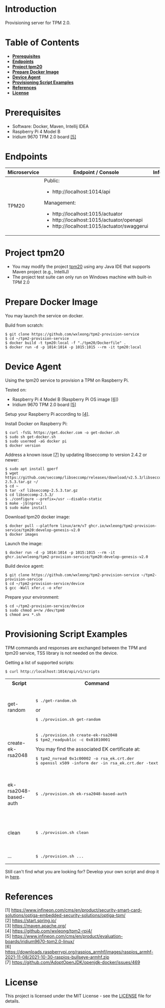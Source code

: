 # Introduction

Provisioning server for TPM 2.0.

# Table of Contents

- **[Prerequisites](#prerequisites)**
- **[Endpoints](#endpoints)**
- **[Project tpm20](#project-tpm20)**
- **[Prepare Docker Image](#prepare-docker-image)**
- **[Device Agent](#device-agent)**
- **[Provisioning Script Examples](#provisioning-script-examples)**
- **[References](#references)**
- **[License](#license)**

# Prerequisites

- Software: Docker, Maven, Intellij IDEA
- Raspberry Pi 4 Model B
- Iridium 9670 TPM 2.0 board [[5]](#5)

# Endpoints

| Microservice | Endpoint / Console | Info |
|---|---|---|
| TPM20 | Public:<ul><li>http://localhost:1014/api</li></ul>Management:<ul><li>http://localhost:1015/actuator</li><li>http://localhost:1015/actuator/openapi</li><li>http://localhost:1015/actuator/swaggerui</li></ul> | |

# Project tpm20

- You may modify the project [tpm20](tpm20) using any Java IDE that supports Maven project (e.g., IntelliJ)
- The project test suite can only run on Windows machine with built-in TPM 2.0

# Prepare Docker Image

You may launch the service on docker.

Build from scratch:
```
$ git clone https://github.com/wxleong/tpm2-provision-service
$ cd ~/tpm2-provision-service
$ docker build -t tpm20:local -f "./tpm20/Dockerfile" .
$ docker run -d -p 1014:1014 -p 1015:1015 --rm -it tpm20:local
```

# Device Agent

Using the tpm20 service to provision a TPM on Raspberry Pi.

Tested on:
- Raspberry Pi 4 Model B (Raspberry Pi OS image [[6]](#6))
- Iridium 9670 TPM 2.0 board [[5]](#5)

Setup your Raspberry Pi according to [[4]](#4).

Install Docker on Raspberry Pi:
```
$ curl -fsSL https://get.docker.com -o get-docker.sh
$ sudo sh get-docker.sh
$ sudo usermod -aG docker pi
$ docker version
```

Address a known issue [[7]](#7) by updating libseccomp to version 2.4.2 or newer:
<!--
```
$ sudo apt-key adv --keyserver keyserver.ubuntu.com --recv-keys 04EE7237B7D453EC 648ACFD622F3D138
$ echo 'deb http://httpredir.debian.org/debian buster-backports main contrib non-free' | sudo tee -a /etc/apt/sources.list.d/debian-backports.list
$ sudo apt update
$ sudo apt install libseccomp2 -t buster-backports
```
-->
```
$ sudo apt install gperf
$ wget https://github.com/seccomp/libseccomp/releases/download/v2.5.3/libseccomp-2.5.3.tar.gz ~/
$ cd ~
$ tar -xf libseccomp-2.5.3.tar.gz
$ cd libseccomp-2.5.3/
$ ./configure --prefix=/usr --disable-static
$ make -j$(nproc)
$ sudo make install
```

Download tpm20 docker image:
```
$ docker pull --platform linux/arm/v7 ghcr.io/wxleong/tpm2-provision-service/tpm20:develop-genesis-v2.0
$ docker images
```

Launch the image:
```
$ docker run -d -p 1014:1014 -p 1015:1015 --rm -it ghcr.io/wxleong/tpm2-provision-service/tpm20:develop-genesis-v2.0
```

Build device agent:
```
$ git clone https://github.com/wxleong/tpm2-provision-service ~/tpm2-provision-service
$ cd ~/tpm2-provision-service/device
$ gcc -Wall xfer.c -o xfer
```

Prepare your environment:
```
$ cd ~/tpm2-provision-service/device
$ sudo chmod a+rw /dev/tpm0
$ chmod a+x *.sh
```

# Provisioning Script Examples

TPM commands and responses are exchanged between the TPM and tpm20 service, TSS library is not needed on the device.

Getting a list of supported scripts:
```
$ curl http://localhost:1014/api/v1/scripts
```

<table>
<tr>
    <th>Script</th>
    <th>Command</th>
    <th>Info</th>
</tr>
<tr></tr>
<tr>
    <td>get-random</td>
    <td><br><pre>$ ./get-random.sh</pre> or <pre>$ ./provision.sh get-random</pre></td>
    <td>Read random value from TPM.</td>
</tr>
<tr></tr>
<tr>
    <td>create-ek-rsa2048</td>
    <td><pre>$ ./provision.sh create-ek-rsa2048<br>$ tpm2_readpublic -c 0x81010001</pre>You may find the associated EK certificate at:<pre>$ tpm2_nvread 0x1c00002 -o rsa_ek.crt.der<br>$ openssl x509 -inform der -in rsa_ek.crt.der -text</pre></td>
    <td>Create an RSA2048 Endorsement Key (EK) and persist it at handle `0x81010001`</td>
</tr>
<tr></tr>
<tr>
    <td>ek-rsa2048-based-auth</td>
    <td><pre>$ ./provision.sh ek-rsa2048-based-auth</pre></td>
    <td>Perform device authentication, capable of proving a device contains an authentic TPM.</td>
</tr>
<tr></tr>
<tr>
    <td>clean</td>
    <td><pre>$ ./provision.sh clean</pre></td>
    <td>Evict persistent handles: `0x81010001`, `0x81000100`, `0x81000101`</td>
</tr>
<tr></tr>
<tr>
    <td>...</td>
    <td><pre>$ ./provision.sh ...</pre></td>
    <td></td>
</tr>
</table>

Still can't find what you are looking for? Develop your own script and drop it in [here](tpm20/src/main/java/com/infineon/tpm20/script).

# References

<a id="1">[1] https://www.infineon.com/cms/en/product/security-smart-card-solutions/optiga-embedded-security-solutions/optiga-tpm/</a> <br>
<a id="2">[2] https://start.spring.io/</a> <br>
<a id="3">[3] https://maven.apache.org/</a> <br>
<a id="4">[4] https://github.com/wxleong/tpm2-rpi4/</a> <br>
<a id="5">[5] https://www.infineon.com/cms/en/product/evaluation-boards/iridium9670-tpm2.0-linux/</a> <br>
<a id="6">[6] https://downloads.raspberrypi.org/raspios_armhf/images/raspios_armhf-2021-11-08/2021-10-30-raspios-bullseye-armhf.zip</a> <br>
<a id="7">[7] https://github.com/AdoptOpenJDK/openjdk-docker/issues/469</a> <br>

# License

This project is licensed under the MIT License - see the [LICENSE](LICENSE) file for details.
